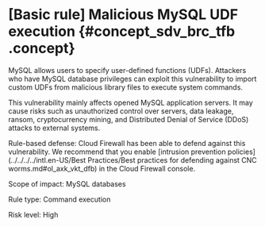 # \[Basic rule\] Malicious MySQL UDF execution {#concept_sdv_brc_tfb .concept}

MySQL allows users to specify user-defined functions \(UDFs\). Attackers who have MySQL database privileges can exploit this vulnerability to import custom UDFs from malicious library files to execute system commands.

This vulnerability mainly affects opened MySQL application servers. It may cause risks such as unauthorized control over servers, data leakage, ransom, cryptocurrency mining, and Distributed Denial of Service \(DDoS\) attacks to external systems.

Rule-based defense: Cloud Firewall has been able to defend against this vulnerability. We recommend that you enable [intrusion prevention policies](../../../../intl.en-US/Best Practices/Best practices for defending against CNC worms.md#ol_axk_vkt_dfb) in the Cloud Firewall console.

Scope of impact: MySQL databases

Rule type: Command execution

Risk level: High

